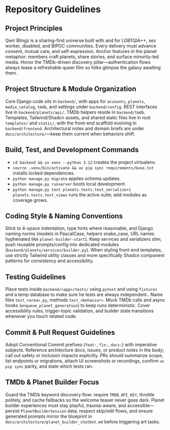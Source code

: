 # Repository Guidelines

## Project Principles
Qwir Blingz is a sharing-first universe built with and for LGBTQIA++, sex worker, disabled, and BIPOC communities. Every delivery must advance consent, mutual care, and self-expression. Anchor features in the planet metaphor: members craft planets, share stories, and surface minority-led media. Honor the TMDb-driven discovery pillar—authentication flows always tease a refreshable queer film so folks glimpse the galaxy awaiting them.

## Project Structure & Module Organization
Core Django code sits in `backend/`, with apps for `accounts`, `planets`, `media_catalog`, `tmdb`, and settings under `backend/config`. REST interfaces live in `backend/planets/api/`. TMDb helpers reside in `backend/tmdb`. Templates, Tailwind/Shadcn assets, and shared static files live in root `templates/` and `static/`, with the front-end scaffold evolving in `backend/frontend`. Architectural notes and domain briefs are under `docs/architecture/`—keep them current when behaviors shift.

## Build, Test, and Development Commands
- `cd backend && uv venv --python 3.12` creates the project virtualenv.
- `source .venv/bin/activate && uv pip sync requirements/base.txt` installs locked dependencies.
- `python manage.py migrate` applies schema updates.
- `python manage.py runserver` boots local development.
- `python manage.py test planets.tests.test_serializers planets.tests.test_views` runs the active suite; add modules as coverage grows.

## Coding Style & Naming Conventions
Stick to 4-space indentation, type hints where reasonable, and Django naming norms (models in PascalCase, helpers snake_case, URL names hyphenated like `planet-builder-start`). Keep services and serializers slim; push reusable prompts/config into dedicated modules (`backend/planets/services/builder.py`). When styling front-end templates, use strictly Tailwind utility classes and more specifically Shadcn component patterns for consistency and accessibility.

## Testing Guidelines
Place tests inside `backend/<app>/tests/` using `pytest` and using `fixtures` and a temp database to make sure he tests are always independent.. Name files `test_<area>.py`, methods `test_<behavior>`. Mock TMDb calls and async hooks (`enqueue_planet_generation`) to keep runs deterministic. Cover accessibility rules, trigger-topic validation, and builder state transitions whenever you touch related code.

## Commit & Pull Request Guidelines
Adopt Conventional Commit prefixes (`feat:`, `fix:`, `docs:`) with imperative subjects. Reference architecture docs, issues, or product notes in the body; call out safety or inclusion impacts explicitly. PRs should summarize scope, list endpoints or migrations, attach UI screenshots or recordings, confirm `uv pip sync` parity, and state which tests ran.

## TMDb & Planet Builder Focus
Guard the TMDb keyword discovery flow: require `TMDB_API_KEY`, throttle politely, and cache fallbacks so the welcome teaser never goes dark. Planet builder experiences must stay playful, trauma-aware, and accessible—persist `PlanetBuilderSession` data, respect skip/edit flows, and ensure generated prompts mirror the blueprint in `docs/architecture/planet_builder_chatbot.md` before triggering art tasks.
